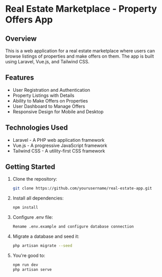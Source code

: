 # Real Estate Marketplace - Property Offers App

## Overview
This is a web application for a real estate marketplace where users can browse listings of properties and make offers on them. The app is built using Laravel, Vue.js, and Tailwind CSS.

## Features
- User Registration and Authentication
- Property Listings with Details
- Ability to Make Offers on Properties
- User Dashboard to Manage Offers
- Responsive Design for Mobile and Desktop

## Technologies Used
- Laravel - A PHP web application framework
- Vue.js - A progressive JavaScript framework
- Tailwind CSS - A utility-first CSS framework

## Getting Started
1. Clone the repository:
   ```bash
   git clone https://github.com/yourusername/real-estate-app.git
2. Install all dependencies:
   ```bash
   npm install
3. Configure .env file:
   ```bash
   Rename .env.example and configure database connection
4. Migrate a database and seed it:
   ```bash
   php artisan migrate --seed
5. You're good to:
   ```bash
   npm run dev
   php artisan serve
